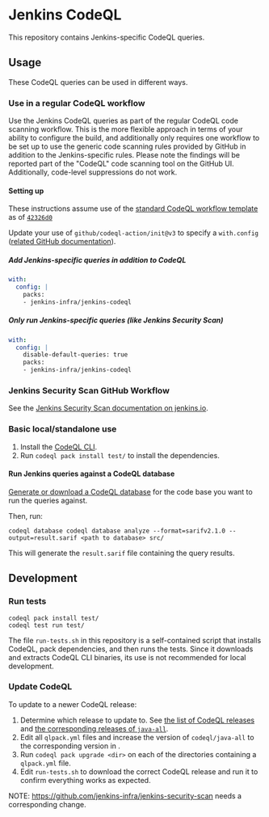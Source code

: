 # Jenkins CodeQL

This repository contains Jenkins-specific CodeQL queries.

## Usage

These CodeQL queries can be used in different ways.

### Use in a regular CodeQL workflow

Use the Jenkins CodeQL queries as part of the regular CodeQL code scanning workflow.
This is the more flexible approach in terms of your ability to configure the build, and additionally only requires one workflow to be set up to use the generic code scanning rules provided by GitHub in addition to the Jenkins-specific rules.
Please note the findings will be reported part of the "CodeQL" code scanning tool on the GitHub UI.
Additionally, code-level suppressions do not work.

#### Setting up

These instructions assume use of the [standard CodeQL workflow template](https://github.com/actions/starter-workflows/blob/main/code-scanning/codeql.yml) as of [`42326d0`](https://github.com/actions/starter-workflows/blob/42326d080464485184a7a63431593b327a1c2e3b/code-scanning/codeql.yml)

Update your use of `github/codeql-action/init@v3` to specify a `with.config` ([related GitHub documentation](https://docs.github.com/en/code-security/code-scanning/creating-an-advanced-setup-for-code-scanning/customizing-your-advanced-setup-for-code-scanning#specifying-codeql-query-packs)).

##### Add Jenkins-specific queries in addition to CodeQL

```yaml
with:
  config: |
    packs:
    - jenkins-infra/jenkins-codeql
```

##### Only run Jenkins-specific queries (like Jenkins Security Scan)

```yaml
with:
  config: |
    disable-default-queries: true
    packs:
    - jenkins-infra/jenkins-codeql
```

### Jenkins Security Scan GitHub Workflow

See the [Jenkins Security Scan documentation on jenkins.io](https://www.jenkins.io/redirect/jenkins-security-scan/).

### Basic local/standalone use

1. Install the [CodeQL CLI](https://github.com/github/codeql-cli-binaries/releases).
2. Run `codeql pack install test/` to install the dependencies.

#### Run Jenkins queries against a CodeQL database

[Generate or download a CodeQL database](https://codeql.github.com/docs/codeql-cli/creating-codeql-databases/) for the code base you want to run the queries against.

Then, run:

    codeql database codeql database analyze --format=sarifv2.1.0 --output=result.sarif <path to database> src/

This will generate the `result.sarif` file containing the query results.

## Development

### Run tests

    codeql pack install test/
    codeql test run test/

The file `run-tests.sh` in this repository is a self-contained script that installs CodeQL, pack dependencies, and then runs the tests.
Since it downloads and extracts CodeQL CLI binaries, its use is not recommended for local development.

### Update CodeQL

To update to a newer CodeQL release:

1. Determine which release to update to. See [the list of CodeQL releases](https://github.com/github/codeql-cli-binaries/releases) and [the corresponding releases of `java-all`](https://github.com/github/codeql/blob/main/java/ql/src/CHANGELOG.md).
2. Edit all `qlpack.yml` files and increase the version of `codeql/java-all` to the corresponding version in .
3. Run `codeql pack upgrade <dir>` on each of the directories containing a `qlpack.yml` file.
4. Edit `run-tests.sh` to download the correct CodeQL release and run it to confirm everything works as expected.

NOTE: https://github.com/jenkins-infra/jenkins-security-scan needs a corresponding change.
